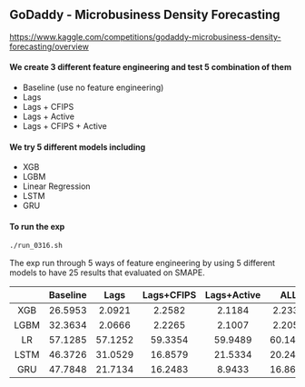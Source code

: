 ## GoDaddy - Microbusiness Density Forecasting
https://www.kaggle.com/competitions/godaddy-microbusiness-density-forecasting/overview

#### We create 3 different feature engineering and test 5 combination of them
- Baseline (use no feature engineering)
- Lags
- Lags + CFIPS
- Lags + Active
- Lags + CFIPS + Active

#### We try 5 different models including
- XGB
- LGBM
- Linear Regression
- LSTM
- GRU

#### To run the exp
```bash
./run_0316.sh
```

The exp run through 5 ways of feature engineering by using 5 different models to have 25 results that evaluated on SMAPE.

|  | Baseline | Lags | Lags+CFIPS | Lags+Active | ALL |
| :-----:| :----: | :----: | :----: | :----: | :----: |
| XGB | 26.5953 | 2.0921 | 2.2582 | 2.1184 | 2.2330 |
| LGBM | 32.3634 | 2.0666 | 2.2265 | 2.1007 | 2.2058 |
| LR | 57.1285 | 57.1252 | 59.3354 | 59.9489 | 60.1480 |
| LSTM | 46.3726 | 31.0529 | 16.8579 | 21.5334 | 20.2403 |
| GRU | 47.7848 | 21.7134 | 16.2483 | 8.9433 | 16.8651 |
